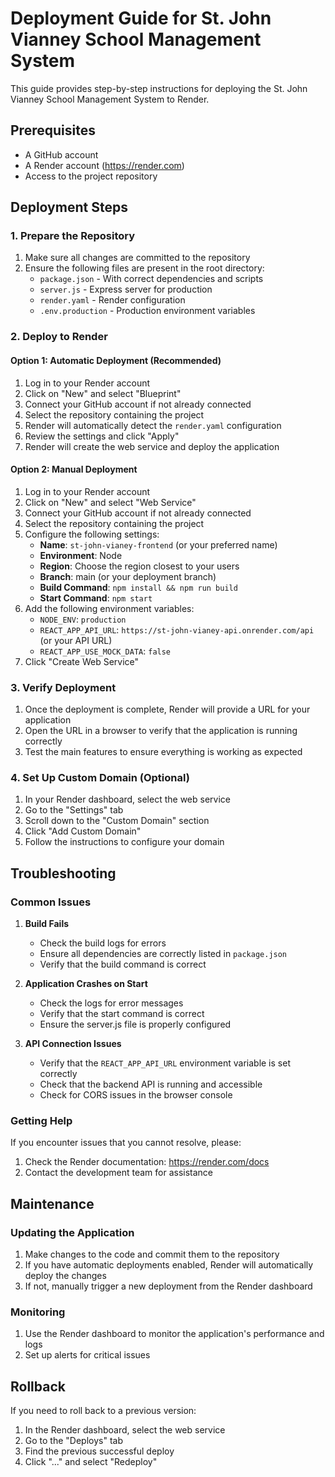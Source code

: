 # Deployment Guide for St. John Vianney School Management System

This guide provides step-by-step instructions for deploying the St. John Vianney School Management System to Render.

## Prerequisites

- A GitHub account
- A Render account (https://render.com)
- Access to the project repository

## Deployment Steps

### 1. Prepare the Repository

1. Make sure all changes are committed to the repository
2. Ensure the following files are present in the root directory:
   - `package.json` - With correct dependencies and scripts
   - `server.js` - Express server for production
   - `render.yaml` - Render configuration
   - `.env.production` - Production environment variables

### 2. Deploy to Render

#### Option 1: Automatic Deployment (Recommended)

1. Log in to your Render account
2. Click on "New" and select "Blueprint"
3. Connect your GitHub account if not already connected
4. Select the repository containing the project
5. Render will automatically detect the `render.yaml` configuration
6. Review the settings and click "Apply"
7. Render will create the web service and deploy the application

#### Option 2: Manual Deployment

1. Log in to your Render account
2. Click on "New" and select "Web Service"
3. Connect your GitHub account if not already connected
4. Select the repository containing the project
5. Configure the following settings:
   - **Name**: `st-john-vianey-frontend` (or your preferred name)
   - **Environment**: Node
   - **Region**: Choose the region closest to your users
   - **Branch**: main (or your deployment branch)
   - **Build Command**: `npm install && npm run build`
   - **Start Command**: `npm start`
6. Add the following environment variables:
   - `NODE_ENV`: `production`
   - `REACT_APP_API_URL`: `https://st-john-vianey-api.onrender.com/api` (or your API URL)
   - `REACT_APP_USE_MOCK_DATA`: `false`
7. Click "Create Web Service"

### 3. Verify Deployment

1. Once the deployment is complete, Render will provide a URL for your application
2. Open the URL in a browser to verify that the application is running correctly
3. Test the main features to ensure everything is working as expected

### 4. Set Up Custom Domain (Optional)

1. In your Render dashboard, select the web service
2. Go to the "Settings" tab
3. Scroll down to the "Custom Domain" section
4. Click "Add Custom Domain"
5. Follow the instructions to configure your domain

## Troubleshooting

### Common Issues

1. **Build Fails**
   - Check the build logs for errors
   - Ensure all dependencies are correctly listed in `package.json`
   - Verify that the build command is correct

2. **Application Crashes on Start**
   - Check the logs for error messages
   - Verify that the start command is correct
   - Ensure the server.js file is properly configured

3. **API Connection Issues**
   - Verify that the `REACT_APP_API_URL` environment variable is set correctly
   - Check that the backend API is running and accessible
   - Check for CORS issues in the browser console

### Getting Help

If you encounter issues that you cannot resolve, please:

1. Check the Render documentation: https://render.com/docs
2. Contact the development team for assistance

## Maintenance

### Updating the Application

1. Make changes to the code and commit them to the repository
2. If you have automatic deployments enabled, Render will automatically deploy the changes
3. If not, manually trigger a new deployment from the Render dashboard

### Monitoring

1. Use the Render dashboard to monitor the application's performance and logs
2. Set up alerts for critical issues

## Rollback

If you need to roll back to a previous version:

1. In the Render dashboard, select the web service
2. Go to the "Deploys" tab
3. Find the previous successful deploy
4. Click "..." and select "Redeploy"
